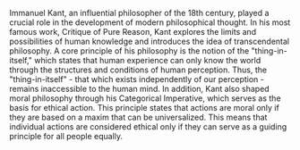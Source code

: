 Immanuel Kant, an influential philosopher of the 18th century, played a crucial role in the development of modern philosophical thought. In his most famous work, Critique of Pure Reason, Kant explores the limits and possibilities of human knowledge and introduces the idea of transcendental philosophy.
A core principle of his philosophy is the notion of the "thing-in-itself," which states that human experience can only know the world through the structures and conditions of human perception. Thus, the "thing-in-itself" - that which exists independently of our perception - remains inaccessible to the human mind.
In addition, Kant also shaped moral philosophy through his Categorical Imperative, which serves as the basis for ethical action. This principle states that actions are moral only if they are based on a maxim that can be universalized. This means that individual actions are considered ethical only if they can serve as a guiding principle for all people equally.